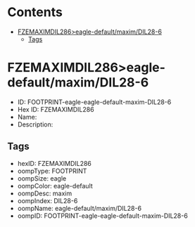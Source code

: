 



Contents
========

* [FZEMAXIMDIL286>eagle-default/maxim/DIL28-6](#fzemaximdil286eagle-defaultmaximdil28-6)
	* [Tags](#tags)

# FZEMAXIMDIL286>eagle-default/maxim/DIL28-6

- ID: FOOTPRINT-eagle-eagle-default-maxim-DIL28-6
- Hex ID: FZEMAXIMDIL286
- Name: 
- Description: 

## Tags

- hexID: FZEMAXIMDIL286
- oompType: FOOTPRINT
- oompSize: eagle
- oompColor: eagle-default
- oompDesc: maxim
- oompIndex: DIL28-6
- oompName: eagle-default/maxim/DIL28-6
- oompID: FOOTPRINT-eagle-eagle-default-maxim-DIL28-6
